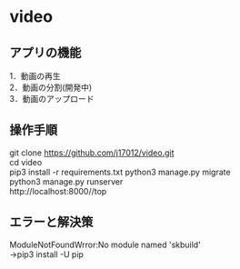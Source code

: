# video

## アプリの機能  
1．動画の再生  
2．動画の分割(開発中)  
3．動画のアップロード  

## 操作手順   
git clone https://github.com/j17012/video.git  
cd video  
pip3 install -r requirements.txt
python3 manage.py migrate  
python3 manage.py runserver  
http://localhost:8000//top  

## エラーと解決策
ModuleNotFoundWrror:No module named 'skbuild'  
→pip3 install -U pip  
